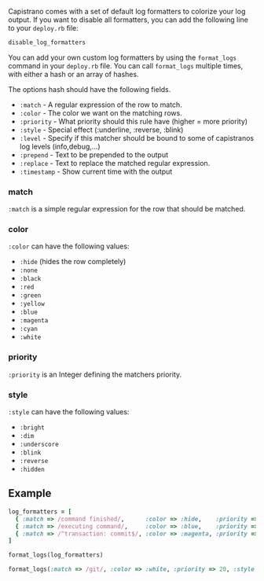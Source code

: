 Capistrano comes with a set of default log formatters to colorize your log output. If you want to disable all formatters, you can add the following line to your `deploy.rb` file:

```ruby
disable_log_formatters
```

You can add your own custom log formatters by using the `format_logs` command in your `deploy.rb` file. You can call `format_logs` multiple times, with either a hash or an array of hashes.

The options hash should have the following fields.
  
 * `:match`     - A regular expression of the row to match.
 * `:color`     - The color we want on the matching rows.
 * `:priority`  - What priority should this rule have (higher = more priority)
 * `:style`     - Special effect (:underline, :reverse, :blink)
 * `:level`     - Specify if this matcher should be bound to some of capistranos log levels (info,debug,...) 
 * `:prepend`   - Text to be prepended to the output
 * `:replace`   - Text to replace the matched regular expression.
 * `:timestamp` - Show current time with the output

### match 
 `:match` is a simple regular expression for the row that should be matched.

### color
 `:color` can have the following values:

 * `:hide`  (hides the row completely)
 * `:none`
 * `:black`
 * `:red`
 * `:green`
 * `:yellow`
 * `:blue`
 * `:magenta`
 * `:cyan`
 * `:white`

### priority
  `:priority` is an Integer defining the matchers priority.

### style
 `:style` can have the following values:

 * `:bright`
 * `:dim`
 * `:underscore`
 * `:blink`
 * `:reverse`
 * `:hidden`

## Example

```ruby
log_formatters = [
  { :match => /command finished/,      :color => :hide,    :priority => 10 },
  { :match => /executing command/,     :color => :blue,    :priority => 10, :style => :underscore },
  { :match => /^transaction: commit$/, :color => :magenta, :priority => 10, :style => :blink }
]

format_logs(log_formatters)

format_logs(:match => /git/, :color => :white, :priority => 20, :style => :reverse)
```